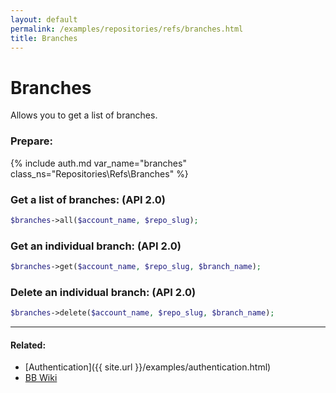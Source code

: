 ```yaml
---
layout: default
permalink: /examples/repositories/refs/branches.html
title: Branches
---
```


# Branches

Allows you to get a list of branches.

### Prepare:
{% include auth.md var_name="branches" class_ns="Repositories\Refs\Branches" %}

### Get a list of branches: (API 2.0)

```php
$branches->all($account_name, $repo_slug);
```

### Get an individual branch: (API 2.0)

```php
$branches->get($account_name, $repo_slug, $branch_name);
```

### Delete an individual branch: (API 2.0)

```php
$branches->delete($account_name, $repo_slug, $branch_name);
```

----

#### Related:
  * [Authentication]({{ site.url }}/examples/authentication.html)
  * [BB Wiki](https://confluence.atlassian.com/display/BITBUCKET/src+Resources)
